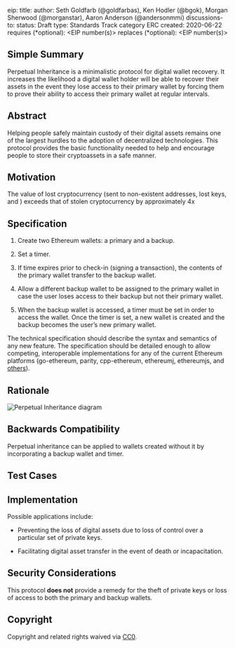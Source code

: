 eip: <to be assigned>
title: <EIP title>
author: Seth Goldfarb (@goldfarbas), Ken Hodler (@bgok), Morgan Sherwood (@morganstar), Aaron Anderson (@andersonmmi)
discussions-to: <URL>
status: Draft
type: Standards Track
category ERC
created: 2020-06-22
requires (*optional): <EIP number(s)>
replaces (*optional): <EIP number(s)>

## Simple Summary
Perpetual Inheritance is a minimalistic protocol for digital wallet recovery. It increases the likelihood a digital wallet holder will be able to recover their assets in the event they lose access to their primary wallet by forcing them to prove their ability to access their primary wallet at regular intervals.

<!--"If you can't explain it simply, you don't understand it well enough." Provide a simplified and layman-accessible explanation of the EIP.-->

## Abstract
Helping people safely maintain custody of their digital assets remains one of the largest hurdles to the adoption of decentralized technologies. This protocol provides the basic functionality needed to help and encourage people to store their cryptoassets in a safe manner.

<!--A short (~200 word) description of the technical issue being addressed.-->

## Motivation
The value of lost cryptocurrency (sent to non-existent addresses, lost keys, and ) exceeds that of stolen cryptocurrency by approximately 4x

<!--The motivation is critical for EIPs that want to change the Ethereum protocol. It should clearly explain why the existing protocol specification is inadequate to address the problem that the EIP solves. EIP submissions without sufficient motivation may be rejected outright.-->

## Specification
1. Create two Ethereum wallets: a primary and a backup.

2. Set a timer.

3. If time expires prior to check-in (signing a transaction), the contents of the primary wallet transfer to the backup wallet.

4. Allow a different backup wallet to be assigned to the primary wallet in case the user loses access to their backup but not their primary wallet.

5. When the backup wallet is accessed, a timer must be set in order to access the wallet. Once the timer is set, a new wallet is created and the backup becomes the user’s new primary wallet.

<!--The technical specification should describe the syntax and semantics of any new feature. The specification should be detailed enough to allow competing, interoperable implementations for any of the current Ethereum platforms (go-ethereum, parity, cpp-ethereum, ethereumj, ethereumjs, and [others](https://github.com/ethereum/wiki/wiki/Clients)).-->
The technical specification should describe the syntax and semantics of any new feature. The specification should be detailed enough to allow competing, interoperable implementations for any of the current Ethereum platforms (go-ethereum, parity, cpp-ethereum, ethereumj, ethereumjs, and [others](https://github.com/ethereum/wiki/wiki/Clients)).

## Rationale
![Perpetual Inheritance diagram](https://github.com/BatmansButler/Perpetual-Inheritance/Recovery1.png)

<!--The rationale fleshes out the specification by describing what motivated the design and why particular design decisions were made. It should describe alternate designs that were considered and related work, e.g. how the feature is supported in other languages. The rationale may also provide evidence of consensus within the community, and should discuss important objections or concerns raised during discussion.-->

## Backwards Compatibility
Perpetual inheritance can be applied to wallets created without it by incorporating a backup wallet and timer.

<!--All EIPs that introduce backwards incompatibilities must include a section describing these incompatibilities and their severity. The EIP must explain how the author proposes to deal with these incompatibilities. EIP submissions without a sufficient backwards compatibility treatise may be rejected outright.-->

## Test Cases
[](https://github.com/BatmansButler/Perpetual-Inheritance)

<!--Test cases for an implementation are mandatory for EIPs that are affecting consensus changes. Other EIPs can choose to include links to test cases if applicable.-->

## Implementation
Possible applications include:

* Preventing the loss of digital assets due to loss of control over a particular set of private keys.

* Facilitating digital asset transfer in the event of death or incapacitation.

<!--The implementations must be completed before any EIP is given status "Final", but it need not be completed before the EIP is accepted. While there is merit to the approach of reaching consensus on the specification and rationale before writing code, the principle of "rough consensus and running code" is still useful when it comes to resolving many discussions of API details.-->

## Security Considerations
This protocol __does not__ provide a remedy for the theft of private keys or loss of access to both the primary and backup wallets.

<!--All EIPs must contain a section that discusses the security implications/considerations relevant to the proposed change. Include information that might be important for security discussions, surfaces risks and can be used throughout the life cycle of the proposal. E.g. include security-relevant design decisions, concerns, important discussions, implementation-specific guidance and pitfalls, an outline of threats and risks and how they are being addressed. EIP submissions missing the "Security Considerations" section will be rejected. An EIP cannot proceed to status "Final" without a Security Considerations discussion deemed sufficient by the reviewers.-->

## Copyright
Copyright and related rights waived via [CC0](https://creativecommons.org/publicdomain/zero/1.0/).
